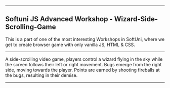<hr>
<h2>Softuni JS Advanced Workshop - Wizard-Side-Scrolling-Game</h2>
<p>This is a part of one of the most interesting Workshops in SoftUni, where we get to create browser game with only vanilla JS, HTML & CSS.</p>
<hr>

<p>
  A side-scrolling video game, players control a wizard flying in the sky while the screen follows their left or right movement. Bugs emerge from the right side, moving towards the player. Points are earned by shooting fireballs at the bugs, resulting in their demise.
</p>

<hr>

